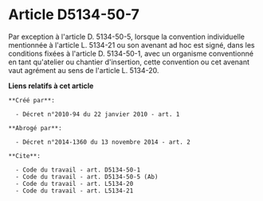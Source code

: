 # Article D5134-50-7

Par exception à l'article D. 5134-50-5, lorsque la convention individuelle mentionnée à l'article L. 5134-21 ou son avenant
ad hoc est signé, dans les conditions fixées à l'article D. 5134-50-1, avec un organisme conventionné en tant qu'atelier ou
chantier d'insertion, cette convention ou cet avenant vaut agrément au sens de l'article L. 5134-20.

**Liens relatifs à cet article**

	**Créé par**:

	  - Décret n°2010-94 du 22 janvier 2010 - art. 1

	**Abrogé par**:

	  - Décret n°2014-1360 du 13 novembre 2014 - art. 2

	**Cite**:

	  - Code du travail - art. D5134-50-1
	  - Code du travail - art. D5134-50-5 (Ab)
	  - Code du travail - art. L5134-20
	  - Code du travail - art. L5134-21
